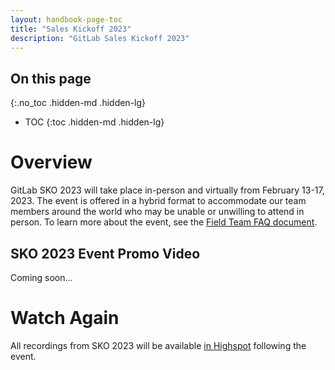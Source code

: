```yaml
---
layout: handbook-page-toc
title: "Sales Kickoff 2023"
description: "GitLab Sales Kickoff 2023"
---
```


## On this page
{:.no_toc .hidden-md .hidden-lg}

- TOC
{:toc .hidden-md .hidden-lg}

# Overview
GitLab SKO 2023 will take place in-person and virtually from February 13-17, 2023. The event is offered in a hybrid format to accommodate our team members around the world who may be unable or unwilling to attend in person. To learn more about the event, see the [Field Team FAQ document](https://docs.google.com/document/d/1f8W927mNSmF6BwHbPCDiCLXjAGJ7eUOfA76UpXHhmn4/edit). 

## SKO 2023 Event Promo Video

Coming soon...

# Watch Again

All recordings from SKO 2023 will be available [in Highspot](https://gitlab.highspot.com/spots/615dd82071cff4c4b2bcbc32?list=615de3de145718c4b165e083) following the event.

